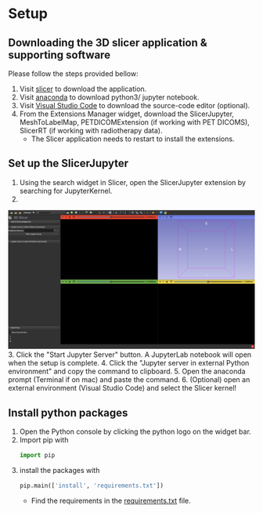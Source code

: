 
# Setup

## Downloading the 3D slicer application & supporting software

Please follow the steps provided bellow:
1. Visit [slicer](https://download.slicer.org) to download the application.
2. Visit [anaconda](https://www.anaconda.com/download) to download python3/ jupyter notebook.
3. Visit [Visual Studio Code](https://code.visualstudio.com/Download) to download the source-code editor (optional).
4. From the Extensions Manager widget, download the SlicerJupyter, MeshToLabelMap, PETDICOMExtension (if working with PET DICOMS), SlicerRT (if working with radiotherapy data).
    - The Slicer application needs to restart to install the extensions.

## Set up the SlicerJupyter

1. Using the search widget in Slicer, open the SlicerJupyter extension by searching for JupyterKernel.
2. 
![The Slicer application on the SlicerJupyter Modules!](/images/SlicerJupyterScreenCapture.png)
3. Click the "Start Jupyter Server" button. A JupyterLab notebook will open when the setup is complete.
4. Click the "Jupyter server in external Python environment" and copy the command to clipboard.
5. Open the anaconda prompt (Terminal if on mac) and paste the command.
6. (Optional) open an external environment (Visual Studio Code) and select the Slicer kernel!

## Install python packages

1. Open the Python console by clicking the python logo on the widget bar.
2. Import pip with
     ~~~ python
     import pip
     ~~~
4. install the packages with
    ~~~ python
    pip.main(['install', 'requirements.txt'])
    ~~~
    - Find the requirements in the [requirements.txt](/requirements.txt) file.
